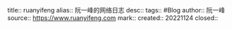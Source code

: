 title:: ruanyifeng
alias:: 阮一峰的网络日志 
desc:: 
tags:: #Blog
author:: 阮一峰
source:: https://www.ruanyifeng.com
mark:: 
created:: 20221124
closed::
